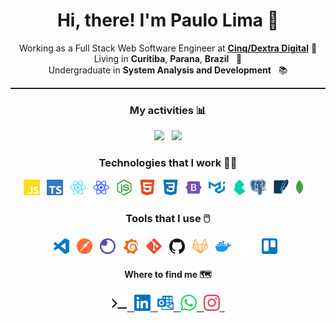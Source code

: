 <h1 align="center">
  Hi, there! I'm Paulo Lima 🤘️
</h1>

<p align="center">
   Working as a Full Stack Web Software Engineer at <b><a href="https://www.cinqtechnologies.com/">Cinq/Dextra Digital</a></b> 👔️
   </br>
   Living in <b>Curitiba</b>, <b>Parana</b>, <b>Brazil</b> &nbsp; 📌
   </br>
   Undergraduate in <b>System Analysis and Development</b> &nbsp; 📚️
</p>

<hr style="border-top: 1px dotted"/>

<h3 align="center">
  My activities 📊️
</h2>

<div align="center">
  <img width="47.7%" src="https://github-readme-stats.vercel.app/api?username=paulophlp&theme=radical" />
  &nbsp;
  <img width="40%" src="https://github-readme-stats.vercel.app/api/top-langs/?username=paulophlp&layout=compact&theme=radical" />
</div>

<h3 align="center">
  Technologies that I work 👨‍💻️
</h3>

<p align=center>
  <img src="images/technologies/javascript.svg" width="5%" /> &nbsp;
  <img src="images/technologies/typescript.svg" width="5%"/> &nbsp;
  <img src="images/technologies/react.svg" width="5%"/> &nbsp;
  <img src="images/technologies/native.svg" width="5%"/> &nbsp;
  <img src="images/technologies/node.svg" width="5%"/> &nbsp;
  <img src="images/technologies/html.svg" width="5%"/> &nbsp;
  <img src="images/technologies/css.svg" width="5%"/> &nbsp;
  <img src="images/technologies/bootstrap.svg" width="5%"/> &nbsp;
  <img src="images/technologies/material.svg" width="5%"/> &nbsp;
  <img src="images/technologies/bulma.svg" width="5%"/> 
  <img src="images/technologies/postgresql.svg" width="5%"/> &nbsp;
  <img src="images/technologies/sqlite.svg" width="5%"/>
  <img src="images/technologies/mongodb.svg" width="5%"/> &nbsp;
</p>

<h3 align="center">
  Tools that I use 🖱️
</h3>

<p align=center>
  <img src="images/tools/vscode.svg" width="5%" /> &nbsp;
  <img src="images/tools/postman.svg" width="5%" /> &nbsp;
  <img src="images/tools/insomnia.svg" width="5%" /> &nbsp;
  <img src="images/tools/grafana.svg" width="5%" /> &nbsp;
  <img src="images/tools/git.svg" width="5%" /> &nbsp;
  <img src="images/tools/github.svg" width="5%" /> &nbsp;
  <img src="images/tools/gitlab.svg" width="5%" /> &nbsp;
  <img src="images/tools/docker.svg" width="5%" /> &nbsp;
  <img src="images/tools/notion.svg" width="5%" /> &nbsp;
  <img src="images/tools/trello.svg" width="5%" /> &nbsp;
</p>

<h4 align="center">
  Where to find me 🗺️
</h4>

<p align=center>
  <a
    href="https://paulophlp.github.io/portfolio/"
  >
    <img src="images/social/favicon.ico" width="5%" /> &nbsp;
  </a>
  <a
    href="https://www.linkedin.com/in/paulo-lima-1218a9149/" 
  >
    <img src="images/social/linkedin.svg" width="5%" /> &nbsp;
  </a>
  <a
    href="mailto:paulo.phlp@outlook.com" 
  >
    <img src="images/social/outlook.svg" width="5%" /> &nbsp;
  </a>
  <a
    href="https://web.whatsapp.com/send?phone=+5541997835546" 
  >
    <img src="images/social/whatsapp.svg" width="5%" /> &nbsp;
  </a>
  <a
    href="https://www.instagram.com/pauleta_mexicana" 
  >
  <img src="images/social/instagram.svg" width="5%" /> &nbsp;
  </a>
</p>
